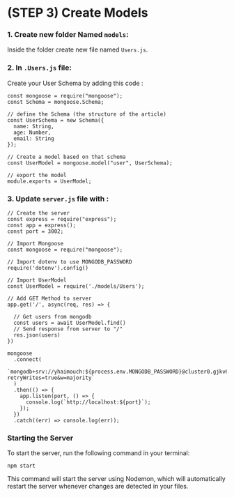 # (STEP 3) Create Models

### 1. Create new folder Named ```models```:
Inside the folder create new file named ```Users.js```.

### 2. In ```.Users.js``` file:
Create your User Schema by adding this code :

```
const mongoose = require("mongoose");
const Schema = mongoose.Schema;

// define the Schema (the structure of the article)
const UserSchema = new Schema({
  name: String,
  age: Number,
  email: String
});

// Create a model based on that schema
const UserModel = mongoose.model("user", UserSchema);

// export the model
module.exports = UserModel;
```

### 3. Update ```server.js``` file with :

```
// Create the server
const express = require("express");
const app = express();
const port = 3002;

// Import Mongoose
const mongoose = require("mongoose");

// Import dotenv to use MONGODB_PASSWORD
require('dotenv').config()

// Import UserModel
const UserModel = require('./models/Users');

// Add GET Method to server
app.get('/', async(req, res) => {
  
  // Get users from mongodb
  const users = await UserModel.find()
  // Send response from server to "/"
  res.json(users)
})

mongoose
  .connect(
    `mongodb+srv://yhaimouch:${process.env.MONGODB_PASSWORD}@cluster0.gjkv6k4.mongodb.net/mernproject?retryWrites=true&w=majority`
  )
  .then(() => {
    app.listen(port, () => {
      console.log(`http://localhost:${port}`);
    });
  })
  .catch((err) => console.log(err));
```

### Starting the Server

To start the server, run the following command in your terminal:

```npm start```

This command will start the server using Nodemon, which will automatically restart the server whenever changes are detected in your files.
